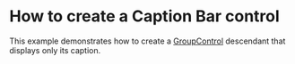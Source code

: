 # How to create a Caption Bar control


<p>This example demonstrates how to create a <a href="https://documentation.devexpress.com/#windowsforms/clsDevExpressXtraEditorsGroupControltopic">GroupControl</a> descendant that displays only its caption.</p>

<br/>


